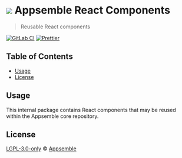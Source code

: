 # ![](https://gitlab.com/appsemble/appsemble/-/raw/0.32.1-test.2/config/assets/logo.svg) Appsemble React Components

> Reusable React components

[![GitLab CI](https://gitlab.com/appsemble/appsemble/badges/0.32.1-test.2/pipeline.svg)](https://gitlab.com/appsemble/appsemble/-/releases/0.32.1-test.2)
[![Prettier](https://img.shields.io/badge/code_style-prettier-ff69b4.svg)](https://prettier.io)

## Table of Contents

- [Usage](#usage)
- [License](#license)

## Usage

This internal package contains React components that may be reused within the Appsemble core
repository.

## License

[LGPL-3.0-only](https://gitlab.com/appsemble/appsemble/-/blob/0.32.1-test.2/LICENSE.md) ©
[Appsemble](https://appsemble.com)
